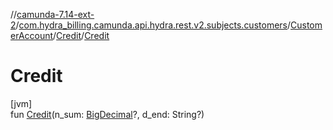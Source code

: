 //[camunda-7.14-ext-2](../../../../index.md)/[com.hydra_billing.camunda.api.hydra.rest.v2.subjects.customers](../../index.md)/[CustomerAccount](../index.md)/[Credit](index.md)/[Credit](-credit.md)

# Credit

[jvm]\
fun [Credit](-credit.md)(n_sum: [BigDecimal](https://docs.oracle.com/javase/8/docs/api/java/math/BigDecimal.html)?, d_end: String?)
